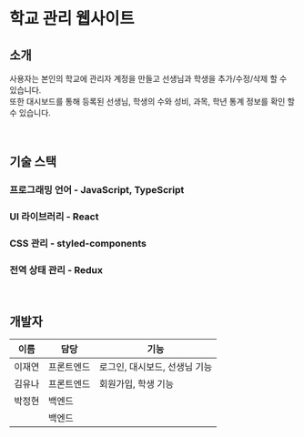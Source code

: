 # 학교 관리 웹사이트

## 소개
사용자는 본인의 학교에 관리자 계정을 만들고 선생님과 학생을 추가/수정/삭제 할 수 있습니다.  
또한 대시보드를 통해 등록된 선생님, 학생의 수와 성비, 과목, 학년 통계 정보를 확인 할 수 있습니다.

  
 
<br/>

## 기술 스택
### 프로그래밍 언어 - JavaScript, TypeScript
### UI 라이브러리 - React  
### CSS 관리 - styled-components  
### 전역 상태 관리 - Redux
 <br/>
  
## 개발자
|이름|담당|기능|
|----|---|---|
|이재연|프론트엔드|로그인, 대시보드, 선생님 기능|
|김유나|프론트엔드|회원가입, 학생 기능|
|박정현|백엔드||
||백엔드||
